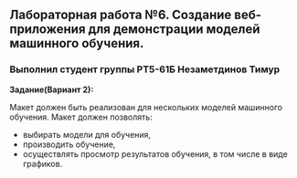 ## Лабораторная работа №6. Создание веб-приложения для демонстрации моделей машинного обучения.
### Выполнил студент группы РТ5-61Б Незаметдинов Тимур
**Задание(Вариант 2):** 

Макет должен быть реализован для нескольких моделей машинного обучения. Макет должен позволять:

* выбирать модели для обучения,
* производить обучение,
* осуществлять просмотр результатов обучения, в том числе в виде графиков.